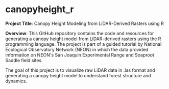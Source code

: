 # canopyheight_r

**Project Title**: Canopy Height Modeling from LiDAR-Derived Rasters using R

**Overview**:
This GitHub repository contains the code and resources for generating a canopy height model from LiDAR-derived rasters using the R programming language. The project is part of a guided tutorial by National Ecological Observatory Network (NEON) in which the data provided information on NEON's San Joaquin Experimental Range and Soaproot Saddle field sites.

The goal of this project is to visualize raw LiDAR data in .las format and generating a canopy height model to understand forest structure and dynamics.


